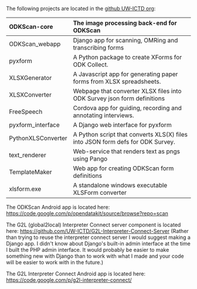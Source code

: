 The following projects are located in the [github UW-ICTD org](https://github.com/UW-ICTD):

| ODKScan-core | The image processing back-end for ODKScan |
|:-------------|:------------------------------------------|
| ODKScan\_webapp | Django app for scanning, OMRing and transcribing forms |
| pyxform      | A Python package to create XForms for ODK Collect.|
| XLSXGenerator | A Javascript app for generating paper forms from XLSX spreadsheets. |
| XLSXConverter | Webpage that converter XLSX files into ODK Survey json form definitions |
| FreeSpeech   | Cordova app for guiding, recording and annotating interviews. |
| pyxform\_interface | A Django web interface for pyxform        |
| PythonXLSConverter | A Python script that converts XLS(X) files into JSON form defs for ODK Survey. |
| text\_renderer | Web-service that renders text as pngs using Pango |
| TemplateMaker | Web app for creating ODKScan form definitions |
| xlsform.exe  | A standalone windows executable XLSForm converter |

The ODKScan Android app is located here:
https://code.google.com/p/opendatakit/source/browse?repo=scan


The G2L (global2local) Interpreter Connect server component is located here:
https://github.com/UW-ICTD/G2L-Interpreter-Connect-Server
(Rather than trying to reuse the interpreter connect server I would suggest making a Django app. I didn't know about Django's built-in admin interface at the time I built the PHP admin interface. It would probably be easier to make something new with Django than to work with what I made and your code will be easier to work with in the future.)

The G2L Interpreter Connect Android app is located here:
https://code.google.com/p/g2l-interpreter-connect/